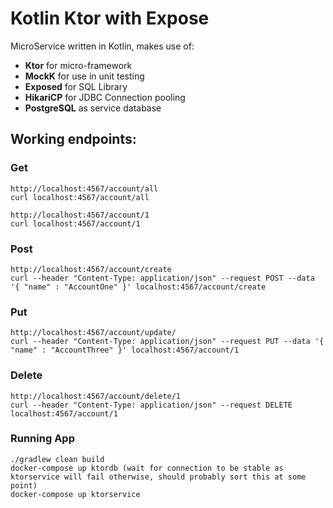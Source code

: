 # Kotlin Ktor with Expose

MicroService written in Kotlin, makes use of:
* __Ktor__ for micro-framework
* __MockK__ for use in unit testing
* __Exposed__ for SQL Library
* __HikariCP__ for JDBC Connection pooling
* __PostgreSQL__ as service database

## Working endpoints:

### Get
```
http://localhost:4567/account/all
curl localhost:4567/account/all

http://localhost:4567/account/1
curl localhost:4567/account/1
```
### Post
```
http://localhost:4567/account/create
curl --header "Content-Type: application/json" --request POST --data '{ "name" : "AccountOne" }' localhost:4567/account/create
```
### Put
```
http://localhost:4567/account/update/
curl --header "Content-Type: application/json" --request PUT --data '{ "name" : "AccountThree" }' localhost:4567/account/1
```
### Delete
```
http://localhost:4567/account/delete/1
curl --header "Content-Type: application/json" --request DELETE localhost:4567/account/1
```
### Running App
```
./gradlew clean build
docker-compose up ktordb (wait for connection to be stable as ktorservice will fail otherwise, should probably sort this at some point)
docker-compose up ktorservice
```
